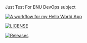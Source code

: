 Just Test For ENU DevOps subject

[![A workflow for my Hello World App](https://github.com/40794419ThantLwinMaung/sem/actions/workflows/main.yml/badge.svg)](https://github.com/40794419ThantLwinMaung/sem/actions/workflows/main.yml)

[![LICENSE](https://img.shields.io/github/license/40794419ThantLwinMaung/sem.svg?style=flat-square)](https://github.com/40794419ThantLwinMaung/sem/master/LICENSE)

[![Releases](https://img.shields.io/github/release/40794419ThantLwinMaung/sem/all.svg?style=flat-square)](https://github.com/40794419ThantLwinMaung/sem/releases)